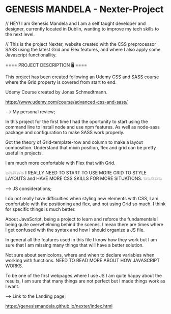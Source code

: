 # GENESIS MANDELA - Nexter-Project

// HEY! I am Genesis Mandela and I am a self taught developer and designer, currently located in Dublin, wanting to improve my tech skills to the next level.

// This is the project Nexter, website created with the CSS preprocessor SASS using the latest Grid and Flex features, and where I also apply some Javascript functionallity.

==== PROJECT DESCRIPTION 🖥️ ====

This project has been created following an Udemy CSS and SASS course where the Grid property is covered from start to end.

Udemy Course created by Jonas Schmedtmann.

https://www.udemy.com/course/advanced-css-and-sass/

--> My personal review;

In this project for the first time I had the oportunity to start using the command line to install node and use npm features. As well as node-sass package and configuration to make SASS work properly.

Got the theory of Grid-template-row and column to make a layout composition. Understand that mixin position, flex and grid can be pretty useful in projects.

I am much more confortable with Flex that with Grid. 

💥💥💥💥💥 I REALLY NEED TO START TO USE MORE GRID TO STYLE LAYOUTS and HAVE MORE CSS SKILLS FOR MORE SITUATIONS. 💥💥💥💥💥

--> JS considerations;

I do not really have difficulties when styling new elements with CSS, I am confortable with the positioning and flex, and not using Grid so much. I think for specific things is much better.

About JavaScript, being a project to learn and reforce the fundamentals I being quite overwhelming behind the scenes. I mean there are times where I get confused with the syntax and how I should organize a JS file.

In general all the features used in this file I know how they work but I am sure that I am missing many things that will have a better solution.

Not sure about semicolons, where and when to declare variables when working with functions. NEED TO READ MORE ABOUT HOW JAVASCRIPT WORKS.

To be one of the first webpages where I use JS I am quite happy about the results, I am sure that many things are not perfect but I made things work as I want.

--> Link to the Landing page;
 
https://genesismandela.github.io/nexter/index.html
